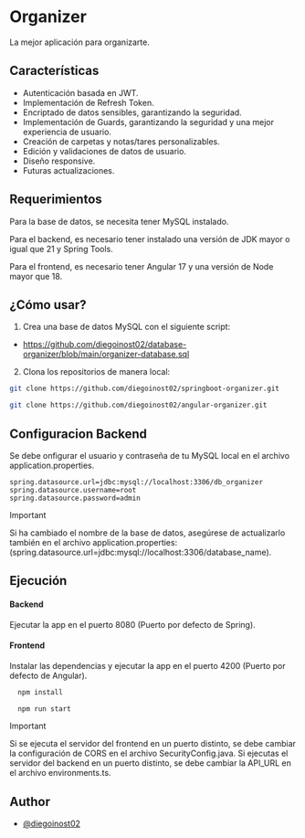 # Organizer

La mejor aplicación para organizarte.

## Características

- Autenticación basada en JWT.
- Implementación de Refresh Token.
- Encriptado de datos sensibles, garantizando la seguridad.
- Implementación de Guards, garantizando la seguridad y una mejor experiencia de usuario.
- Creación de carpetas y notas/tares personalizables.
- Edición y validaciones de datos de usuario.
- Diseño responsive.
- Futuras actualizaciones.

## Requerimientos

Para la base de datos, se necesita tener MySQL instalado.

Para el backend, es necesario tener instalado una versión de JDK mayor o igual que 21 y Spring Tools.

Para el frontend, es necesario tener Angular 17 y una versión de Node mayor que 18.

## ¿Cómo usar?

1. Crea una base de datos MySQL con el siguiente script:

- https://github.com/diegoinost02/database-organizer/blob/main/organizer-database.sql


2. Clona los repositorios de manera local:

```bash
git clone https://github.com/diegoinost02/springboot-organizer.git
```

```bash
git clone https://github.com/diegoinost02/angular-organizer.git
```

## Configuracion Backend

Se debe onfigurar el usuario y contraseña de tu MySQL local en el archivo application.properties.

```code
spring.datasource.url=jdbc:mysql://localhost:3306/db_organizer
spring.datasource.username=root
spring.datasource.password=admin
```
> [!IMPORTANT]  
> Si ha cambiado el nombre de la base de datos, asegúrese de actualizarlo también en el archivo application.properties: (spring.datasource.url=jdbc:mysql://localhost:3306/database_name).


## Ejecución

#### Backend
Ejecutar la app en el puerto 8080 (Puerto por defecto de Spring).

#### Frontend
Instalar las dependencias y ejecutar la app en el puerto 4200 (Puerto por defecto de Angular).

```bash
  npm install
```
```bash
  npm run start
```

> [!IMPORTANT]  
> Si se ejecuta el servidor del frontend en un puerto distinto, se debe cambiar la configuración de CORS en el archivo SecurityConfig.java. Si ejecutas el servidor del backend en un puerto distinto, se debe cambiar la API_URL en el archivo environments.ts.

## Author

- [@diegoinost02](https://github.com/diegoinost02)
